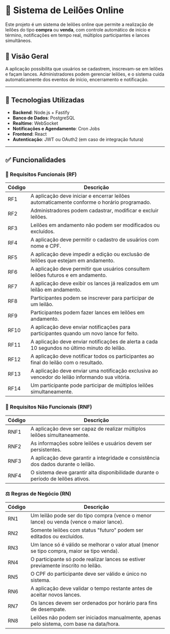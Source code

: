 # 🧭 Sistema de Leilões Online

Este projeto é um sistema de leilões online que permite a realização de leilões do tipo **compra** ou **venda**, com controle automático de início e término, notificações em tempo real, múltiplos participantes e lances simultâneos.

## 📌 Visão Geral

A aplicação possibilita que usuários se cadastrem, inscrevam-se em leilões e façam lances. Administradores podem gerenciar leilões, e o sistema cuida automaticamente dos eventos de início, encerramento e notificação.

---

## 🧪 Tecnologias Utilizadas

- **Backend**: Node.js + Fastify
- **Banco de Dados**: PostgreSQL
- **Realtime**: WebSocket
- **Notificações e Agendamento**: Cron Jobs
- **Frontend**: React
- **Autenticação**: JWT ou OAuth2 (em caso de integração futura)

---

## ✅ Funcionalidades

### 🎯 Requisitos Funcionais (RF)

| Código | Descrição |
|--------|----------|
| RF1 | A aplicação deve iniciar e encerrar leilões automaticamente conforme o horário programado. |
| RF2 | Administradores podem cadastrar, modificar e excluir leilões. |
| RF3 | Leilões em andamento não podem ser modificados ou excluídos. |
| RF4 | A aplicação deve permitir o cadastro de usuários com nome e CPF. |
| RF5 | A aplicação deve impedir a edição ou exclusão de leilões que estejam em andamento. |
| RF6 | A aplicação deve permitir que usuários consultem leilões futuros e em andamento. |
| RF7 | A aplicação deve exibir os lances já realizados em um leilão em andamento. |
| RF8 | Participantes podem se inscrever para participar de um leilão. |
| RF9 | Participantes podem fazer lances em leilões em andamento. |
| RF10 | A aplicação deve enviar notificações para participantes quando um novo lance for feito. |
| RF11 | A aplicação deve enviar notificações de alerta a cada 10 segundos no último minuto do leilão. |
| RF12 | A aplicação deve notificar todos os participantes ao final do leilão com o resultado. |
| RF13 | A aplicação deve enviar uma notificação exclusiva ao vencedor do leilão informando sua vitória. |
| RF14 | Um participante pode participar de múltiplos leilões simultaneamente. |

### 🚧 Requisitos Não Funcionais (RNF)

| Código | Descrição |
|--------|----------|
| RNF1 | A aplicação deve ser capaz de realizar múltiplos leilões simultaneamente. |
| RNF2 | As informações sobre leilões e usuários devem ser persistentes. |
| RNF3 | A aplicação deve garantir a integridade e consistência dos dados durante o leilão. |
| RNF4 | O sistema deve garantir alta disponibilidade durante o período de leilões ativos. |

### ⚖️ Regras de Negócio (RN)

| Código | Descrição |
|--------|----------|
| RN1 | Um leilão pode ser do tipo compra (vence o menor lance) ou venda (vence o maior lance). |
| RN2 | Somente leilões com status "futuro" podem ser editados ou excluídos. |
| RN3 | Um lance só é válido se melhorar o valor atual (menor se tipo compra, maior se tipo venda). |
| RN4 | O participante só pode realizar lances se estiver previamente inscrito no leilão. |
| RN5 | O CPF do participante deve ser válido e único no sistema. |
| RN6 | A aplicação deve validar o tempo restante antes de aceitar novos lances. |
| RN7 | Os lances devem ser ordenados por horário para fins de desempate. |
| RN8 | Leilões não podem ser iniciados manualmente, apenas pelo sistema, com base na data/hora. |